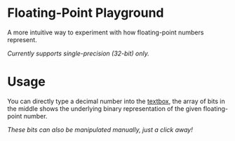 # Floating-Point Playground

A more intuitive way to experiment with how floating-point numbers represent.

_Currently supports single-precision (32-bit) only._

# Usage

You can directly type a decimal number into the <span style="text-decoration:underline">textbox</span>, the array of bits in the middle shows the underlying binary representation of the given floating-point number.

_These bits can also be manipulated manually, just a click away!_
